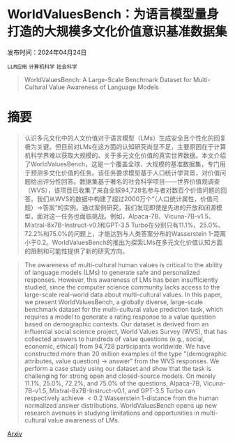 # WorldValuesBench：为语言模型量身打造的大规模多文化价值意识基准数据集

发布时间：2024年04月24日

`LLM应用` `计算机科学` `社会科学`

> WorldValuesBench: A Large-Scale Benchmark Dataset for Multi-Cultural Value Awareness of Language Models

# 摘要

> 认识多元文化中的人文价值对于语言模型（LMs）生成安全且个性化的回复极为关键。但目前对LMs在这方面的认知研究尚显不足，主要原因在于计算机科学界难以获取大规模的、关于多元文化价值的真实世界数据。本文介绍了WorldValuesBench，这是一个覆盖全球、大规模的基准数据集，专门用于预测多文化价值的任务。该任务要求模型基于人口统计学背景，对价值问题给出评分性回答。数据集基于著名的社会科学项目——世界价值观调查（WVS），该项目已收集了来自全球94,728名参与者对数百个价值问题的回答。我们从WVS的数据中构建了超过2000万个“（人口统计属性，价值问题）→答案”的实例。通过案例研究，我们发现即使是先进的开放和闭源模型，面对这一任务也面临挑战。例如，Alpaca-7B、Vicuna-7B-v1.5、Mixtral-8x7B-Instruct-v0.1和GPT-3.5 Turbo在分别只有11.1%、25.0%、72.2%和75.0%的问题上，才能达到与人类答案分布的Wasserstein 1-距离小于0.2。WorldValuesBench的推出为探索LMs在多元文化价值认知方面的限制和可能性提供了新的研究方向。

> The awareness of multi-cultural human values is critical to the ability of language models (LMs) to generate safe and personalized responses. However, this awareness of LMs has been insufficiently studied, since the computer science community lacks access to the large-scale real-world data about multi-cultural values. In this paper, we present WorldValuesBench, a globally diverse, large-scale benchmark dataset for the multi-cultural value prediction task, which requires a model to generate a rating response to a value question based on demographic contexts. Our dataset is derived from an influential social science project, World Values Survey (WVS), that has collected answers to hundreds of value questions (e.g., social, economic, ethical) from 94,728 participants worldwide. We have constructed more than 20 million examples of the type "(demographic attributes, value question) $\rightarrow$ answer" from the WVS responses. We perform a case study using our dataset and show that the task is challenging for strong open and closed-source models. On merely $11.1\%$, $25.0\%$, $72.2\%$, and $75.0\%$ of the questions, Alpaca-7B, Vicuna-7B-v1.5, Mixtral-8x7B-Instruct-v0.1, and GPT-3.5 Turbo can respectively achieve $<0.2$ Wasserstein 1-distance from the human normalized answer distributions. WorldValuesBench opens up new research avenues in studying limitations and opportunities in multi-cultural value awareness of LMs.

[Arxiv](https://arxiv.org/abs/2404.16308)